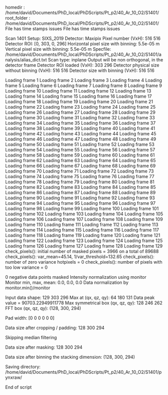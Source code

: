 homedir : /home/david/Documents/PhD_local/PhDScripts/Pt_p2/40_Ar_10_O2/S1401/
root_folder : /home/david/Documents/PhD_local/PhDScripts/Pt_p2/40_Ar_10_O2/S1401/
File has time stamps issues
File has time stamps issues

Scan 1401
Setup:  SIXS_2019
Detector:  Maxipix
Pixel number (VxH):  516 516
Detector ROI: [0, 303, 0, 296]
Horizontal pixel size with binning:  5.5e-05 m
Vertical pixel size with binning:  5.5e-05 m
Specfile:  /home/david/Documents/PhD_local/PhDScripts/Pt_p2/40_Ar_10_O2/S1401/analysis/alias_dict.txt
Scan type:  inplane
Output will be non orthogonal, in the detector frame
Detector ROI loaded (VxH): 303 296
Detector physical size without binning (VxH): 516 516
Detector size with binning (VxH): 516 516
Loading frame 1Loading frame 2Loading frame 3Loading frame 4Loading frame 5Loading frame 6Loading frame 7Loading frame 8Loading frame 9Loading frame 10Loading frame 11Loading frame 12Loading frame 13Loading frame 14Loading frame 15Loading frame 16Loading frame 17Loading frame 18Loading frame 19Loading frame 20Loading frame 21Loading frame 22Loading frame 23Loading frame 24Loading frame 25Loading frame 26Loading frame 27Loading frame 28Loading frame 29Loading frame 30Loading frame 31Loading frame 32Loading frame 33Loading frame 34Loading frame 35Loading frame 36Loading frame 37Loading frame 38Loading frame 39Loading frame 40Loading frame 41Loading frame 42Loading frame 43Loading frame 44Loading frame 45Loading frame 46Loading frame 47Loading frame 48Loading frame 49Loading frame 50Loading frame 51Loading frame 52Loading frame 53Loading frame 54Loading frame 55Loading frame 56Loading frame 57Loading frame 58Loading frame 59Loading frame 60Loading frame 61Loading frame 62Loading frame 63Loading frame 64Loading frame 65Loading frame 66Loading frame 67Loading frame 68Loading frame 69Loading frame 70Loading frame 71Loading frame 72Loading frame 73Loading frame 74Loading frame 75Loading frame 76Loading frame 77Loading frame 78Loading frame 79Loading frame 80Loading frame 81Loading frame 82Loading frame 83Loading frame 84Loading frame 85Loading frame 86Loading frame 87Loading frame 88Loading frame 89Loading frame 90Loading frame 91Loading frame 92Loading frame 93Loading frame 94Loading frame 95Loading frame 96Loading frame 97Loading frame 98Loading frame 99Loading frame 100Loading frame 101Loading frame 102Loading frame 103Loading frame 104Loading frame 105Loading frame 106Loading frame 107Loading frame 108Loading frame 109Loading frame 110Loading frame 111Loading frame 112Loading frame 113Loading frame 114Loading frame 115Loading frame 116Loading frame 117Loading frame 118Loading frame 119Loading frame 120Loading frame 121Loading frame 122Loading frame 123Loading frame 124Loading frame 125Loading frame 126Loading frame 127Loading frame 128Loading frame 129
check_pixels(): initial number of masked pixels = 3966 on a total of 89688
check_pixels(): var_mean=45.14, 1/var_threshold=132.65
check_pixels(): number of zero variance hotpixels = 0
check_pixels(): number of pixels with too low variance = 0

0  negative data points masked
Intensity normalization using monitor
Monitor min, max, mean: 0.0, 0.0, 0.0
Data normalization by monitor.min()/monitor


Input data shape: 129 303 296
Max at (qx, qz, qy):  64 180 131
Data peak value =  90703.22949911778
Max symmetrical box (qx, qz, qy):  128 246 262
FFT box (qx, qz, qy):  (128, 300, 294)

Pad width: [0 0 0 0 0 0]

Data size after cropping / padding: 128 300 294

Skipping median filtering

Data size after masking: 128 300 294

Data size after binning the stacking dimension: (128, 300, 294)

Saving directory: /home/david/Documents/PhD_local/PhDScripts/Pt_p2/40_Ar_10_O2/S1401/pynxraw/

End of script
